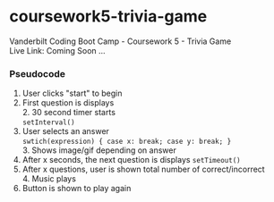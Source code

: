 # coursework5-trivia-game  
Vanderbilt Coding Boot Camp - Coursework 5 - Trivia Game  
Live Link: Coming Soon ...  
  
### Pseudocode  
1. User clicks "start" to begin  
2. First question is displays  
    2. 30 second timer starts  
    `setInterval()` 
3. User selects an answer  
    `swtich(expression) { case x: break; case y: break; }`  
    3. Shows image/gif depending on answer  
4. After x seconds, the next question is displays
    `setTimeout()`  
4. After x questions, user is shown total number of correct/incorrect  
    4. Music plays  
5. Button is shown to play again  